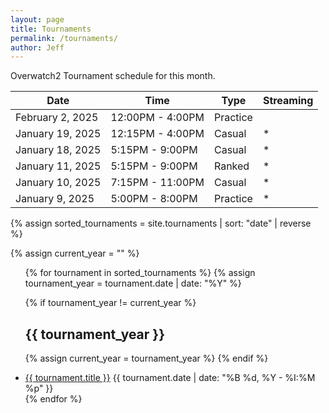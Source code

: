 ```yaml
---
layout: page
title: Tournaments
permalink: /tournaments/
author: Jeff
---
```

Overwatch2 Tournament schedule for this month.

| Date    | Time | Type | Streaming |
| -------- | ------- |  -------- | ------- |
| February 2, 2025 | 12:00PM - 4:00PM | Practice | |
| January 19, 2025 | 12:15PM - 4:00PM     | Casual | * |
| January 18, 2025 | 5:15PM - 9:00PM     | Casual | * |
| January 11, 2025 | 5:15PM - 9:00PM     | Ranked | * |
| January 10, 2025  | 7:15PM - 11:00PM    | Casual | * |
| January 9, 2025  | 5:00PM - 8:00PM    | Practice | * |

{% assign sorted_tournaments = site.tournaments | sort: "date" | reverse %}

{% assign current_year = "" %}
<ul>
{% for tournament in sorted_tournaments %}
  {% assign tournament_year = tournament.date | date: "%Y" %}

  {% if tournament_year != current_year %}
    <h2>{{ tournament_year }}</h2>
    {% assign current_year = tournament_year %}
  {% endif %}

  <li>
    <a href="{{ tournament.url }}">{{ tournament.title }}</a>
    <span>{{ tournament.date | date: "%B %d, %Y - %I:%M %p" }}</span>
  </li>
{% endfor %}
</ul>
